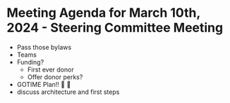 # Meeting Agenda for March 10th, 2024 - Steering Committee Meeting

- Pass those bylaws
- Teams
- Funding?
  - First ever donor
  - Offer donor perks?
- GOTIME Plan!! :tada: :tada:
- discuss architecture and first steps

